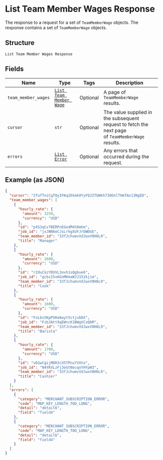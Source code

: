 
# List Team Member Wages Response

The response to a request for a set of `TeamMemberWage` objects. The response contains
a set of `TeamMemberWage` objects.

## Structure

`List Team Member Wages Response`

## Fields

| Name | Type | Tags | Description |
|  --- | --- | --- | --- |
| `team_member_wages` | [`List Team Member Wage`](../../doc/models/team-member-wage.md) | Optional | A page of `TeamMemberWage` results. |
| `cursor` | `str` | Optional | The value supplied in the subsequent request to fetch the next page<br>of `TeamMemberWage` results. |
| `errors` | [`List Error`](../../doc/models/error.md) | Optional | Any errors that occurred during the request. |

## Example (as JSON)

```json
{
  "cursor": "2fofTniCgT0yIPAq26kmk0YyFQJZfbWkh73OOnlTHmTAx13NgED",
  "team_member_wages": [
    {
      "hourly_rate": {
        "amount": 3250,
        "currency": "USD"
      },
      "id": "pXS3qCv7BERPnEGedM4S8mhm",
      "job_id": "jxJNN6eCJsLrhg5UFJrDWDGE",
      "team_member_id": "33fJchumvVdJwxV0H6L9",
      "title": "Manager"
    },
    {
      "hourly_rate": {
        "amount": 2600,
        "currency": "USD"
      },
      "id": "rZduCkzYDUVL3ovh1sQgbue6",
      "job_id": "gcbz15vKGnMKmaWJJ152kjim",
      "team_member_id": "33fJchumvVdJwxV0H6L9",
      "title": "Cook"
    },
    {
      "hourly_rate": {
        "amount": 1600,
        "currency": "USD"
      },
      "id": "FxLbs5KpPUHa8wyt5ctjubDX",
      "job_id": "FzbJAtt9qEWncK1BWgVCxQ6M",
      "team_member_id": "33fJchumvVdJwxV0H6L9",
      "title": "Barista"
    },
    {
      "hourly_rate": {
        "amount": 1700,
        "currency": "USD"
      },
      "id": "vD1wCgijMDR3cX5TPnu7VXto",
      "job_id": "N4YKVLzFj3oGtNocqoYHYpW3",
      "team_member_id": "33fJchumvVdJwxV0H6L9",
      "title": "Cashier"
    }
  ],
  "errors": [
    {
      "category": "MERCHANT_SUBSCRIPTION_ERROR",
      "code": "MAP_KEY_LENGTH_TOO_LONG",
      "detail": "detail6",
      "field": "field4"
    },
    {
      "category": "MERCHANT_SUBSCRIPTION_ERROR",
      "code": "MAP_KEY_LENGTH_TOO_LONG",
      "detail": "detail6",
      "field": "field4"
    }
  ]
}
```

